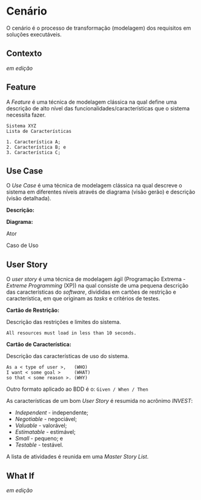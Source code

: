 # Cenário

O cenário é o processo de transformação \(modelagem\) dos requisitos em soluções executáveis.

## Contexto

_em edição_

## Feature

A _Feature_ é uma técnica de modelagem clássica na qual define uma descrição de alto nível das funcionalidades\/características que o sistema necessita fazer.

```
Sistema XYZ
Lista de Características

1. Característica A;
2. Característica B; e
3. Característica C;
```

## Use Case

O _Use Case_ é uma técnica de modelagem clássica na qual descreve o sistema em diferentes níveis através de diagrama \(visão gerão\) e descrição \(visão detalhada\).

**Descrição:**

**Diagrama:**

Ator

Caso de Uso

## User Story

O _user story_ é uma técnica de modelagem ágil \(Programação Extrema - _Extreme Programming_ \(XP\)\) na qual consiste de uma pequena descrição das características do _software_, divididas em cartões de restrição e característica, em que originam as _tasks_ e critérios de testes.

**Cartão de Restrição:**

Descrição das restrições e limites do sistema.

```
All resources must load in less than 10 seconds.
```

**Cartão de Característica:**

Descrição das características de uso do sistema.

```
As a < type of user >,   (WHO)
I want < some goal >     (WHAT)
so that < some reason >. (WHY)
```

Outro formato aplicado ao BDD é o: `Given / When / Then`

As características de um bom _User Story_ é resumida no acrônimo _INVEST_:

* _Independent_ - independente;
* _Negotiable_ - negociável;
* _Valuable_ - valorável;
* _Estimatable_ - estimável;
* _Small_ - pequeno; e
* _Testable_ - testável.

A lista de atividades é reunida em uma _Master Story List_.

## What If

_em edição_

